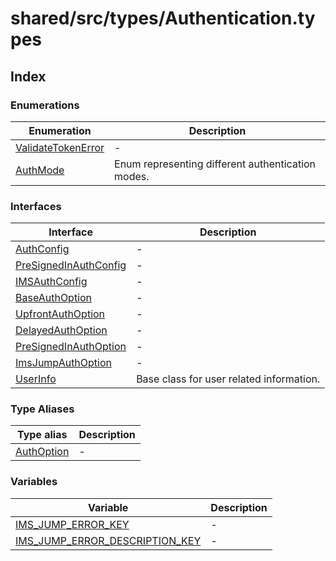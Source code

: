 # shared/src/types/Authentication.types

## Index

### Enumerations

| Enumeration | Description |
| ------ | ------ |
| [ValidateTokenError](../authentication-types/enumerations/validate-token-error.md) | - |
| [AuthMode](../authentication-types/enumerations/auth-mode.md) | Enum representing different authentication modes. |

### Interfaces

| Interface | Description |
| ------ | ------ |
| [AuthConfig](../authentication-types/interfaces/auth-config.md) | - |
| [PreSignedInAuthConfig](../authentication-types/interfaces/pre-signed-in-auth-config.md) | - |
| [IMSAuthConfig](../authentication-types/interfaces/ims-auth-config.md) | - |
| [BaseAuthOption](../authentication-types/interfaces/base-auth-option.md) | - |
| [UpfrontAuthOption](../authentication-types/interfaces/upfront-auth-option.md) | - |
| [DelayedAuthOption](../authentication-types/interfaces/delayed-auth-option.md) | - |
| [PreSignedInAuthOption](../authentication-types/interfaces/pre-signed-in-auth-option.md) | - |
| [ImsJumpAuthOption](../authentication-types/interfaces/ims-jump-auth-option.md) | - |
| [UserInfo](../authentication-types/interfaces/user-info.md) | Base class for user related information. |

### Type Aliases

| Type alias | Description |
| ------ | ------ |
| [AuthOption](../authentication-types/type-aliases/auth-option.md) | - |

### Variables

| Variable | Description |
| ------ | ------ |
| [IMS\_JUMP\_ERROR\_KEY](../authentication-types/variables/ims-jump-error-key.md) | - |
| [IMS\_JUMP\_ERROR\_DESCRIPTION\_KEY](../authentication-types/variables/ims-jump-error-description-key.md) | - |
